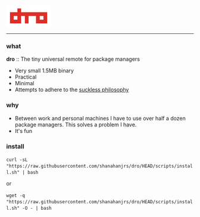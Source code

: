 ![](assets/logo.png "dro")

---

### what

**dro** :: The tiny universal remote for package managers

- Very small 1.5MB binary
- Practical
- Minimal
- Attempts to adhere to the [suckless philosophy](https://suckless.org/philosophy)

### why

- Between work and personal machines I have to use over half a dozen package managers. This solves a problem I have.
- It's fun

### install

`curl -sL "https://raw.githubusercontent.com/shanahanjrs/dro/HEAD/scripts/install.sh" | bash`

or

`wget -q "https://raw.githubusercontent.com/shanahanjrs/dro/HEAD/scripts/install.sh" -O - | bash`